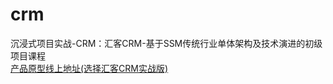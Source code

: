 # crm
沉浸式项目实战-CRM：汇客CRM-基于SSM传统行业单体架构及技术演进的初级项目课程  
[产品原型线上地址(选择汇客CRM实战版)](https://app.mockplus.cn/s/hvKXEoWW3g2l)
